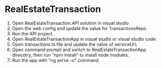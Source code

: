 # RealEstateTransaction

1. Open RealEstateTransaction.API solution in visual studio
2. Open the web config and update the value for TransactionsRepo
3. Run the API project.
4. Open RealEstateTransactionApp in visual studio or visual studio code.
5. Open transactions.ts file and update the value of serviceUrl;
6. Open command prompt and switch to RealEstateTransactionApp direcotry, then run "npm install"  to install node modules.
7. Run the app with "ng serve -o" command. 